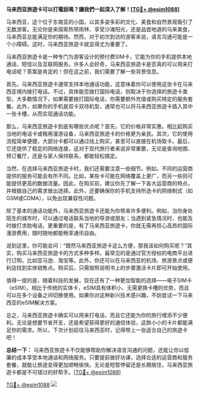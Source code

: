 **马来西亚旅遊卡可以打電話嗎？讓我們一起深入了解！[[TG💪+ @esim1088](https://t.me/s/esim1088)]**

马来西亚，这个位于东南亚的小国，以其多姿多彩的文化、美食和自然景观吸引了无数游客。无论你是来探索热带雨林、享受沙滩阳光，还是品尝地道的马来美食，马来西亚总能满足你的期待。然而，对于初次到访的游客来说，语言沟通可能是一个小障碍。这时，马来西亚旅遊卡就显得尤为重要了。

马来西亚旅遊卡是一种专门为游客设计的预付费SIM卡，它能为你的手机提供本地通话、短信以及互联网服务。许多人会好奇，马来西亚旅遊卡是否真的可以用来打电话呢？答案是肯定的！但在这之前，我们需要了解一些背景信息。

首先，马来西亚旅遊卡通常支持本地通话功能，这意味着你可以使用这张卡在马来西亚境内拨打电话。不过，具体能否拨打国际电话，则取决于你选择的旅遊卡类型。大多数情况下，如果需要拨打国际电话，你需要额外充值或购买特定的服务套餐。此外，如果你的手机是双卡双待机型，通常也可以将马来西亚旅遊卡插入其中一张卡槽，从而实现通话功能。

那么，马来西亚旅遊卡到底有哪些优点呢？首先，它的价格非常实惠。相比起购买当地的电话卡或租用漫游设备，马来西亚旅遊卡的价格更为亲民。其次，它的使用流程简单便捷，大部分卡都可以通过线上购买，甚至可以直接在机场取卡。最后，它还提供了稳定的网络连接，这对于现代旅行者来说非常重要，无论是查询地图、预订餐厅，还是与家人保持联系，都能轻松搞定。

当然，在选择马来西亚旅遊卡时，我们还需要注意一些细节。例如，不同的运营商提供的服务可能会有所不同。比如，某些卡可能在网络覆盖上更广，而另一些则可能提供更高的数据流量。因此，在购买前，建议你先了解一下各大运营商的特点，并根据自己的需求做出选择。此外，还要确保你的手机支持所选卡的网络制式（如GSM或CDMA），以免出现兼容性问题。

除了基本的通话功能外，马来西亚旅遊卡还能为你带来许多便利。例如，当你身处陌生的城市时，可以通过电话联系当地的导游或朋友；当遇到紧急情况时，也能及时拨打求助电话。更重要的是，有了马来西亚旅遊卡，你就无需再担心高昂的国际漫游费用，随时随地都能畅享通讯自由。

说到这里，你可能会问：“既然马来西亚旅遊卡这么方便，那我该如何购买呢？”其实，购买马来西亚旅遊卡的方式多种多样。最常见的是通过官方授权的电商平台进行订购，比如亚马逊、淘宝等。此外，你还可以在马来西亚的机场、旅游景点或便利店找到实体销售点。购买后，只需按照说明书上的步骤激活卡片即可开始使用。

值得一提的是，随着科技的发展，现在还有了一种更加智能的选择——电子SIM卡（eSIM）。相比于传统的实体卡，eSIM具有体积小、无需更换卡槽的优势，而且可以在多个设备之间切换使用。如果你对这种新兴技术感兴趣，不妨尝试一下马来西亚的eSIM解决方案。

总之，马来西亚旅遊卡确实可以用来打电话，而且它还能为你的旅行增添不少便利。无论是想要节省开支，还是希望获得更好的通信体验，这款小小的卡片都能满足你的需求。所以，下次计划前往马来西亚时，记得带上一张适合自己的旅遊卡吧！

**总结一下：**
马来西亚旅遊卡不仅能够帮助你解决语言沟通的问题，还能让你以低廉的成本享受本地通话和网络服务。只要提前做好功课，选择合适的运营商和服务套餐，就能让旅途变得更加顺畅愉快。无论是短暂停留还是长期居住，马来西亚旅遊卡都是不可错过的好帮手。[[TG💪+ @esim1088](https://t.me/s/esim1088)]

[TG💪+ @esim1088](https://t.me/s/esim1088) ![](https://i.postimg.cc/4NQfJmqS/Snipaste-2025-05-13-00-14-12.png)